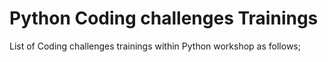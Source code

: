 # Python Coding challenges Trainings

List of Coding challenges trainings within Python workshop as follows;